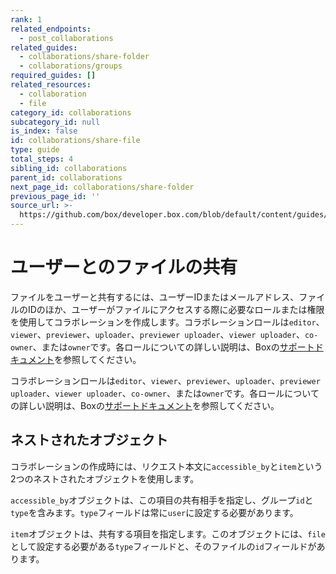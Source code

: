 ```yaml
---
rank: 1
related_endpoints:
  - post_collaborations
related_guides:
  - collaborations/share-folder
  - collaborations/groups
required_guides: []
related_resources:
  - collaboration
  - file
category_id: collaborations
subcategory_id: null
is_index: false
id: collaborations/share-file
type: guide
total_steps: 4
sibling_id: collaborations
parent_id: collaborations
next_page_id: collaborations/share-folder
previous_page_id: ''
source_url: >-
  https://github.com/box/developer.box.com/blob/default/content/guides/collaborations/share-file.md
---
```

# ユーザーとのファイルの共有

ファイルをユーザーと共有するには、ユーザーIDまたはメールアドレス、ファイルのIDのほか、ユーザーがファイルにアクセスする際に必要なロールまたは権限を使用してコラボレーションを作成します。コラボレーションロールは`editor`、`viewer`、`previewer`、`uploader`、`previewer uploader`、`viewer uploader`、`co-owner`、または`owner`です。各ロールについての詳しい説明は、Boxの[サポートドキュメント][support documentation]を参照してください。

<Samples id="post_collaborations">

</Samples>

<Message>

コラボレーションロールは`editor`、`viewer`、`previewer`、`uploader`、`previewer uploader`、`viewer uploader`、`co-owner`、または`owner`です。各ロールについての詳しい説明は、Boxの[サポートドキュメント][support documentation]を参照してください。

</Message>

## ネストされたオブジェクト

コラボレーションの作成時には、リクエスト本文に`accessible_by`と`item`という2つのネストされたオブジェクトを使用します。

`accessible_by`オブジェクトは、この項目の共有相手を指定し、グループ`id`と`type`を含みます。`type`フィールドは常に`user`に設定する必要があります。

`item`オブジェクトは、共有する項目を指定します。このオブジェクトには、`file`として設定する必要がある`type`フィールドと、そのファイルの`id`フィールドがあります。

[support documentation]: https://community.box.com/t5/Collaborate-By-Inviting-Others/Understanding-Collaborator-Permission-Levels/ta-p/144
